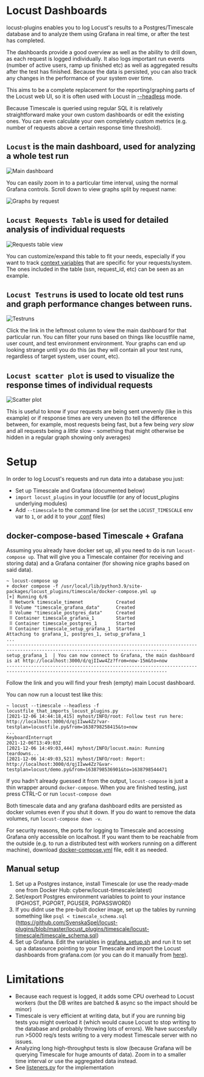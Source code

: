 # Locust Dashboards

locust-plugins enables you to log Locust's results to a Postgres/Timescale database and to analyze them using Grafana in real time, or after the test has completed. 

The dashboards provide a good overview as well as the ability to drill down, as each request is logged individually. It also logs important run events (number of active users, ramp up finished etc) as well as aggregated results after the test has finished. Because the data is persisted, you can also track any changes in the performance of your system over time.

This aims to be a complete replacement for the reporting/graphing parts of the Locust web UI, so it is often used with Locust in [--headless](https://docs.locust.io/en/stable/running-without-web-ui.html#running-without-the-web-ui) mode.

Because Timescale is queried using regular SQL it is relatively straightforward make your own custom dashboards or edit the existing ones. You can even calculate your own completely custom metrics (e.g. number of requests above a certain response time threshold).

## `Locust` is the main dashboard, used for analyzing a whole test run

![Main dashboard](screenshots/main_dashboard.png)

You can easily zoom in to a particular time interval, using the normal Grafana controls. Scroll down to view graphs split by request name:

![Graphs by request](screenshots/main_dashboard_by_request_graphs.png)

## `Locust Requests Table` is used for detailed analysis of individual requests

![Requests table view](screenshots/requests_table.png)

You can customize/expand this table to fit your needs, especially if you want to track [context variables](https://docs.locust.io/en/stable/extending-locust.html#request-context) that are specific for your requests/system. The ones included in the table (ssn, request_id, etc) can be seen as an example.

## `Locust Testruns` is used to locate old test runs and graph performance changes between runs.

![Testruns](screenshots/testruns.png)

Click the link in the leftmost column to view the main dashboard for that particular run. You can filter your runs based on things like locustfile name, user count, and test environment environment. Your graphs can end up looking strange until you do this (as they will contain all your test runs, regardless of target system, user count, etc).

## `Locust scatter plot` is used to visualize the response times of individual requests

![Scatter plot](screenshots/scatter_plot.png)

This is useful to know if your requests are being sent unevenly (like in this example) or if response times are very uneven (to tell the difference between, for example, most requests being fast, but a few being *very slow* and all requests being a *little* slow - something that might otherwise be hidden in a regular graph showing only averages)

# Setup

In order to log Locust's requests and run data into a database you just:

* Set up Timescale and Grafana (documented below)
* `import locust_plugins` in your locustfile (or any of locust_plugins underlying modules)
* Add `--timescale` to the command line (or set the `LOCUST_TIMESCALE` env var to `1`, or add it to your [.conf](https://docs.locust.io/en/stable/configuration.html#configuration-file) files)

## docker-compose-based Timescale + Grafana

Assuming you already have docker set up, all you need to do is run `locust-compose up`. That will give you a Timescale container (for receiving and storing data) and a Grafana container (for showing nice graphs based on said data). 

```
~ locust-compose up
+ docker compose -f /usr/local/lib/python3.9/site-packages/locust_plugins/timescale/docker-compose.yml up
[+] Running 6/6
 ⠿ Network timescale_timenet            Created
 ⠿ Volume "timescale_grafana_data"      Created
 ⠿ Volume "timescale_postgres_data"     Created
 ⠿ Container timescale_grafana_1        Started
 ⠿ Container timescale_postgres_1       Started
 ⠿ Container timescale_setup_grafana_1  Started
Attaching to grafana_1, postgres_1, setup_grafana_1
...
---------------------------------------------------------------------------------------------------------------------------------
setup_grafana_1  | You can now connect to Grafana, the main dashboard is at http://localhost:3000/d/qjIIww4Zz?from=now-15m&to=now
---------------------------------------------------------------------------------------------------------------------------------
```

Follow the link and you will find your fresh (empty) main Locust dashboard.

You can now run a locust test like this:

```
~ locust --timescale --headless -f locustfile_that_imports_locust_plugins.py
[2021-12-06 14:44:18,415] myhost/INFO/root: Follow test run here: http://localhost:3000/d/qjIIww4Zz?var-testplan=locustfile.py&from=1638798258415&to=now
...
KeyboardInterrupt
2021-12-06T13:49:03Z
[2021-12-06 14:49:03,444] myhost/INFO/locust.main: Running teardowns...
[2021-12-06 14:49:03,521] myhost/INFO/root: Report: http://localhost:3000/d/qjIIww4Zz?&var-testplan=locust/demo.py&from=1638798536901&to=1638798544471
```

If you hadn't already guessed it from the output, `locust-compose` is just a thin wrapper around `docker-compose`. When you are finished testing, just press CTRL-C or run `locust-compose down`

Both timescale data and any grafana dashboard edits are persisted as docker volumes even if you shut it down. If you do want to remove the data volumes, run `locust-compose down -v`.

For security reasons, the ports for logging to Timescale and accessing Grafana only accessible on localhost. If you want them to be reachable from the outside (e.g. to run a distributed test with workers running on a different machine), download [docker-compose.yml](https://github.com/SvenskaSpel/locust-plugins/blob/master/locust_plugins/timescale/docker-compose.yml) file, edit it as needed.

## Manual setup

1. Set up a Postgres instance, install Timescale (or use the ready-made one from Docker Hub: cyberw/locust-timescale:latest)
2. Set/export Postgres environment variables to point to your instance (PGHOST, PGPORT, PGUSER, PGPASSWORD)
3. If you didnt use the pre-built docker image, set up the tables by running something like `psql < timescale_schema.sql` (https://github.com/SvenskaSpel/locust-plugins/blob/master/locust_plugins/timescale/locust-timescale/timescale_schema.sql)
4. Set up Grafana. Edit the variables in [grafana_setup.sh](locust-timescale/grafana_setup.sh) and run it to set up a datasource pointing to your Timescale and import the Locust dashboards from grafana.com (or you can do it manually from [here](https://grafana.com/grafana/dashboards/10878)).

# Limitations

* Because each request is logged, it adds some CPU overhead to Locust workers (but the DB writes are batched & async so the impact should be minor)
* Timescale is very efficient at writing data, but if you are running big tests you might overload it (which would cause Locust to stop writing to the database and probably throwing lots of errors). We have succesfully run >5000 req/s tests writing to a very modest Timescale server with no issues.
* Analyzing long high-throughput tests is slow (because Grafana will be querying Timescale for huge amounts of data). Zoom in to a smaller time interval or use the aggregated data instead.
* See [listeners.py](../listeners.py) for the implementation
